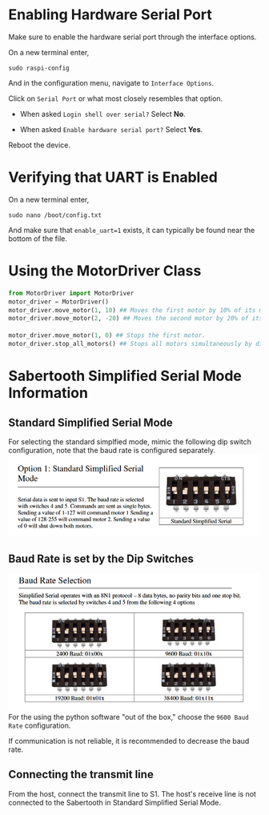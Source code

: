 # Enabling Hardware Serial Port
Make sure to enable the hardware serial port through the interface options.

On a new terminal enter,
```
sudo raspi-config
```

And in the configuration menu, navigate to ```Interface Options```.

Click on ```Serial Port``` or what most closely resembles that option.

* When asked ```Login shell over serial?``` Select <strong>No</strong>.

* When asked ```Enable hardware serial port?``` Select <strong>Yes</strong>.

Reboot the device.

# Verifying that UART is Enabled

On a new terminal enter,
```
sudo nano /boot/config.txt
```

And make sure that ```enable_uart=1``` exists, it can typically be found near the bottom of the file.

# Using the MotorDriver Class
```python
from MotorDriver import MotorDriver
motor_driver = MotorDriver()
motor_driver.move_motor(1, 10) ## Moves the first motor by 10% of its maximum RPM.
motor_driver.move_motor(2, -20) ## Moves the second motor by 20% of its maximum RPM in the inverse direction.

motor_driver.move_motor(1, 0) ## Stops the first motor.
motor_driver.stop_all_motors() ## Stops all motors simultaneously by disabling output drive to the motors.
```

# Sabertooth Simplified Serial Mode Information
## Standard Simplified Serial Mode
For selecting the standard simplfied mode, mimic the following dip switch configuration, note that the baud rate is configured separately.
![alt text](<Standard Simplified Serial Mode.png>)

## Baud Rate is set by the Dip Switches
![alt text](<Baud Rate.png>)
For the using the python software "out of the box," choose the ```9600 Baud Rate``` configuration.

If communication is not reliable, it is recommended to decrease the baud rate.

## Connecting the transmit line
From the host, connect the transmit line to S1. The host's receive line is not connected to the Sabertooth in Standard Simplified Serial Mode.